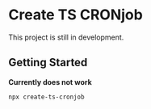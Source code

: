# Create TS CRONjob

This project is still in development.

## Getting Started

**Currently does not work**
```
npx create-ts-cronjob
```
